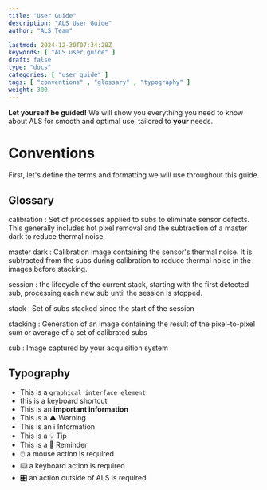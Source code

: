 ```yaml
---
title: "User Guide"
description: "ALS User Guide"
author: "ALS Team"

lastmod: 2024-12-30T07:34:28Z
keywords: [ "ALS user guide" ]
draft: false
type: "docs"
categories: [ "user guide" ]
tags: [ "conventions" , "glossary" , "typography" ]
weight: 300
---
```


**Let yourself be guided!** We will show you everything you need to know about ALS for smooth and optimal use, tailored
to **your** needs.

# Conventions

First, let's define the terms and formatting we will use throughout this guide.

## Glossary

calibration
: Set of processes applied to subs to eliminate sensor defects. This generally includes hot pixel removal and the
subtraction of a master dark to reduce thermal noise.

master dark
: Calibration image containing the sensor's thermal noise. It is subtracted from the subs during calibration to reduce
thermal noise in the images before stacking.

session
: the lifecycle of the current stack, starting with the first detected sub, processing each new sub until the session is
stopped.

stack
: Set of subs stacked since the start of the session

stacking
: Generation of an image containing the result of the pixel-to-pixel sum or average of a set of calibrated subs

sub
: Image captured by your acquisition system

## Typography

- This is a `graphical interface element`
- this is a <span class="als-ks">keyboard shortcut</span>
- This is an **important information**
- This is a ⚠️ Warning
- This is an ℹ️ Information
- This is a 💡 Tip
- This is a 🧠 Reminder
- 🖱️ a mouse action is required
- ⌨️ a keyboard action is required
- 🎛️ an action outside of ALS is required


